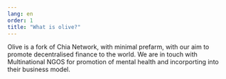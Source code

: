 ```yaml
---
lang: en
order: 1
title: "What is olive?"
---
```


Olive is a fork of Chia Network, with minimal prefarm, with our aim to promote decentralised finance to the world.
We are in touch with Multinational NGOS for promotion of mental health and incorporting into their business model.